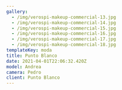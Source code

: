 ```yaml
---
gallery:
  - /img/verospi-makeup-commercial-13.jpg
  - /img/verospi-makeup-commercial-14.jpg
  - /img/verospi-makeup-commercial-15.jpg
  - /img/verospi-makeup-commercial-16.jpg
  - /img/verospi-makeup-commercial-17.jpg
  - /img/verospi-makeup-commercial-18.jpg
templateKey: moda
title: Punto Blanco
date: 2021-04-01T22:06:32.420Z
model: Andrea
camera: Pedro
client: Punto Blanco
---
```

